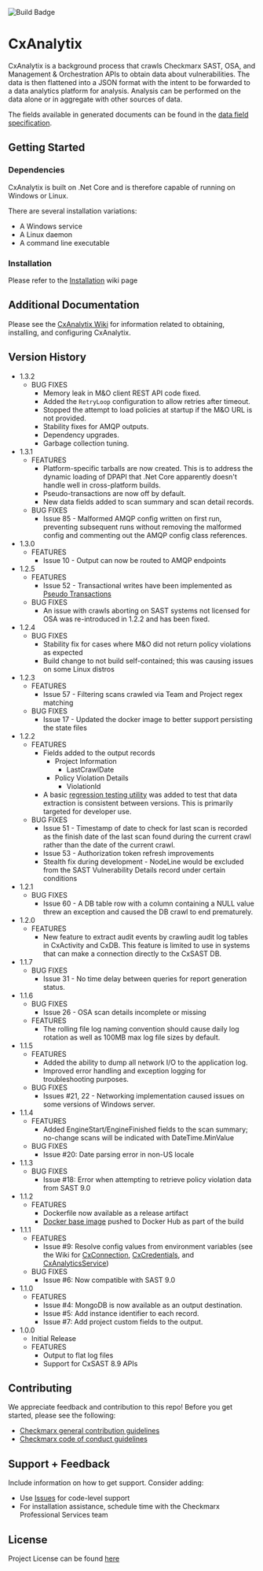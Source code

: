 ![Build Badge](https://circleci.com/gh/checkmarx-ts/CxAnalytix.svg?style=shield)

# CxAnalytix

CxAnalytix is a background process that crawls Checkmarx SAST, OSA, and Management & Orchestration APIs to 
obtain data about vulnerabilities.  The data is then flattened into a JSON format with the intent to be forwarded to a data analytics 
platform for analysis.  Analysis can be performed on the data alone or in aggregate with other sources of data.

The fields available in generated documents can be found in the [data field specification](https://github.com/checkmarx-ts/CxAnalytix/wiki/SPEC.md).

## Getting Started

### Dependencies

CxAnalytix is built on .Net Core and is therefore capable of running on Windows or Linux.  

There are several installation variations:

* A Windows service
* A Linux daemon
* A command line executable

### Installation

Please refer to the [Installation](https://github.com/checkmarx-ts/CxAnalytix/wiki/Installation-Home) wiki page


## Additional Documentation

Please see the [CxAnalytix Wiki](https://github.com/checkmarx-ts/CxAnalytix/wiki) for information related to obtaining, installing, and configuring CxAnalytix.


## Version History
* 1.3.2
	* BUG FIXES
		* Memory leak in M&O client REST API code fixed.
		* Added the `RetryLoop` configuration to allow retries after timeout.
		* Stopped the attempt to load policies at startup if the M&O URL is not provided.
		* Stability fixes for AMQP outputs.
		* Dependency upgrades.
		* Garbage collection tuning.
* 1.3.1
	* FEATURES
		* Platform-specific tarballs are now created.  This is to address the dynamic loading of DPAPI that .Net Core apparently doesn't handle well in cross-platform builds.
		* Pseudo-transactions are now off by default.
		* New data fields added to scan summary and scan detail records.
	* BUG FIXES
		* Issue 85 - Malformed AMQP config written on first run, preventing subsequent runs without removing the malformed config and commenting out the AMQP config class references.
* 1.3.0
	* FEATURES
		* Issue 10 - Output can now be routed to AMQP endpoints
* 1.2.5
	* FEATURES
		* Issue 52 - Transactional writes have been implemented as [Pseudo Transactions](https://github.com/checkmarx-ts/CxAnalytix/wiki/Pseudo-Transactions)
	* BUG FIXES
		* An issue with crawls aborting on SAST systems not licensed for OSA was re-introduced in 1.2.2 and has been fixed.
* 1.2.4
	* BUG FIXES
		* Stability fix for cases where M&O did not return policy violations as expected
		* Build change to not build self-contained; this was causing issues on some Linux distros
* 1.2.3
	* FEATURES
		* Issue 57 - Filtering scans crawled via Team and Project regex matching
	* BUG FIXES
		* Issue 17 - Updated the docker image to better support persisting the state files
* 1.2.2
	* FEATURES
		* Fields added to the output records
			* Project Information
				* LastCrawlDate
			* Policy Violation Details
				* ViolationId
		* A basic [regression testing utility](https://github.com/checkmarx-ts/CxAnalytix/wiki/Development-Home) was added to test that data extraction is consistent between versions.  This is primarily targeted for developer use.
	* BUG FIXES
		* Issue 51 - Timestamp of date to check for last scan is recorded as the finish date of the last scan found during the current crawl rather than the date of the current crawl.
		* Issue 53 - Authorization token refresh improvements
		* Stealth fix during development - NodeLine would be excluded from the SAST Vulnerability Details record under certain conditions 
* 1.2.1
	* BUG FIXES
		* Issue 60 - A DB table row with a column containing a NULL value threw an exception and caused the DB crawl to end prematurely.
* 1.2.0
	* FEATURES
		* New feature to extract audit events by crawling audit log tables in CxActivity and CxDB.  This feature is limited to use in systems that can make a connection directly to the CxSAST DB.
* 1.1.7
	* BUG FIXES
		* Issue 31 - No time delay between queries for report generation status.
* 1.1.6
	* BUG FIXES
		* Issue 26 - OSA scan details incomplete or missing
	* FEATURES
		* The rolling file log naming convention should cause daily log rotation as well as 100MB max log file sizes by default.
* 1.1.5
  * FEATURES
    * Added the ability to dump all network I/O to the application log.
    * Improved error handling and exception logging for troubleshooting purposes.
  * BUG FIXES
    * Issues #21, 22 - Networking implementation caused issues on some versions of Windows server.
* 1.1.4
  * FEATURES
    * Added EngineStart/EngineFinished fields to the scan summary; no-change scans will be indicated with DateTime.MinValue
  * BUG FIXES
    * Issue #20: Date parsing error in non-US locale
* 1.1.3
  * BUG FIXES
    * Issue #18: Error when attempting to retrieve policy violation data from SAST 9.0
* 1.1.2
  * FEATURES
    * Dockerfile now available as a release artifact
    * [Docker base image](https://hub.docker.com/r/checkmarxts/cxanalytix) pushed to Docker Hub as part of the build 
* 1.1.1
   * FEATURES
      * Issue #9: Resolve config values from environment variables (see the Wiki for [CxConnection](https://github.com/checkmarx-ts/CxAnalytix/wiki/CxConnection), [CxCredentials](https://github.com/checkmarx-ts/CxAnalytix/wiki/CxCredentials), and [CxAnalyticsService](https://github.com/checkmarx-ts/CxAnalytix/wiki/CxAnalyticsService))
    * BUG FIXES
      * Issue #6: Now compatible with SAST 9.0
* 1.1.0
    * FEATURES
      * Issue #4: MongoDB is now available as an output destination.
      * Issue #5: Add instance identifier to each record.
      * Issue #7: Add project custom fields to the output.
* 1.0.0
    * Initial Release
    * FEATURES
        * Output to flat log files
        * Support for CxSAST 8.9 APIs

## Contributing

We appreciate feedback and contribution to this repo! Before you get started, please see the following:

- [Checkmarx general contribution guidelines](CONTRIBUTING.md)
- [Checkmarx code of conduct guidelines](CODE-OF-CONDUCT.md)

## Support + Feedback

Include information on how to get support. Consider adding:

- Use [Issues](https://github.com/checkmarx-ts/CxAnalytix/issues) for code-level support
- For installation assistance, schedule time with the Checkmarx Professional Services team


## License

Project License can be found [here](LICENSE)


